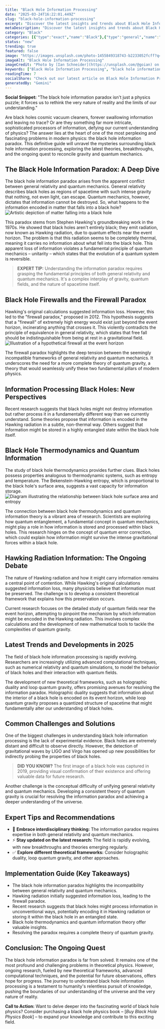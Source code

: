 ```yaml
---
title: "Black Hole Information Processing"
date: "2025-03-24T16:22:01.449Z"
slug: "black-hole-information-processing"
excerpt: "Discover the latest insights and trends about Black Hole Information Processing. This comprehensive guide covers everything you need to know about Black Hole Information Processing in 2025."
metaDescription: "Discover the latest insights and trends about Black Hole Information Processing. This comprehensive guide covers everything you need to know about Black Ho..."
category: "Black"
categories: [{"type":"exact","name":"Black"},{"type":"general","name":"Physics"},{"type":"medium","name":"Quantum Gravity"},{"type":"specific","name":"Hawking Radiation"},{"type":"niche","name":"Firewall Paradox"}]
status: "new"
trending: true
featured: false
image: "https://images.unsplash.com/photo-1455849318743-b2233052fcff?q=85&w=1200&fit=max&fm=webp&auto=compress"
imageAlt: "Black Hole Information Processing"
imageCredit: "Photo by [Ian Schneider](https://unsplash.com/@goian) on Unsplash"
keywords: ["Black Hole Information Processing", "black hole information paradox", "black hole information loss", "black hole firewalls", "information processing black holes", "black hole thermodynamics", "quantum information black holes", "Hawking radiation information", "buy black hole physics book", "black hole information paradox explained simply"]
readingTime: 7
socialShare: "Check out our latest article on Black Hole Information Processing! Black Hole Information Processing #Black Hole Information Processing #black hole information paradox #black hole information loss"
generatedBy: "Gemini"
---
```




**Social Snippet:**  "The black hole information paradox isn't just a physics puzzle; it forces us to rethink the very nature of reality and the limits of our understanding."

Are black holes cosmic vacuum cleaners, forever swallowing information and leaving no trace? Or are they something far more intricate, sophisticated processors of information, defying our current understanding of physics?  The answer lies at the heart of one of the most perplexing and fascinating problems in modern physics: the black hole information paradox.  This definitive guide will unravel the mysteries surrounding black hole information processing, exploring the latest theories, breakthroughs, and the ongoing quest to reconcile gravity and quantum mechanics.

## The Black Hole Information Paradox: A Deep Dive

The black hole information paradox arises from the apparent conflict between general relativity and quantum mechanics.  General relativity describes black holes as regions of spacetime with such intense gravity that nothing, not even light, can escape. Quantum mechanics, however, dictates that information cannot be destroyed.  So, what happens to the information encoded in matter that falls into a black hole?  ![Artistic depiction of matter falling into a black hole](https://images.unsplash.com/photo-1451187580459-43490279c0fa?q=85&w=1200&fit=max&fm=webp&auto=compress)

This paradox stems from Stephen Hawking's groundbreaking work in the 1970s. He showed that black holes aren't entirely black; they emit radiation, now known as Hawking radiation, due to quantum effects near the event horizon.  The problem is that this radiation seems to be completely thermal, meaning it carries no information about what fell into the black hole.  This apparent loss of information violates a fundamental principle of quantum mechanics – unitarity – which states that the evolution of a quantum system is reversible.

> **EXPERT TIP:** Understanding the information paradox requires grasping the fundamental principles of both general relativity and quantum mechanics.  It's a complex interplay of gravity, quantum fields, and the nature of spacetime itself.

## Black Hole Firewalls and the Firewall Paradox

Hawking's original calculations suggested information loss.  However, this led to the "firewall paradox," proposed in 2012.  This hypothesis suggests that a "firewall" of extremely high energy would exist just beyond the event horizon, incinerating anything that crosses it. This violently contradicts the principle of equivalence in general relativity, which states that free fall should be indistinguishable from being at rest in a gravitational field.  ![Illustration of a hypothetical firewall at the event horizon](https://images.unsplash.com/photo-1484417894907-623942c8ee29?q=85&w=1200&fit=max&fm=webp&auto=compress)

The firewall paradox highlights the deep tension between the seemingly incompatible frameworks of general relativity and quantum mechanics.  It underscores the need for a more complete theory of quantum gravity, a theory that would seamlessly unify these two fundamental pillars of modern physics.

## Information Processing Black Holes:  New Perspectives

Recent research suggests that black holes might not destroy information but rather process it in a fundamentally different way than we currently understand.  Some theories propose that information is encoded in the Hawking radiation in a subtle, non-thermal way. Others suggest that information might be stored in a highly entangled state within the black hole itself.

## Black Hole Thermodynamics and Quantum Information

The study of black hole thermodynamics provides further clues.  Black holes possess properties analogous to thermodynamic systems, such as entropy and temperature.  The Bekenstein-Hawking entropy, which is proportional to the black hole's surface area, suggests a vast capacity for information storage. ![Diagram illustrating the relationship between black hole surface area and entropy](https://images.unsplash.com/photo-1517976487492-5750f3195933?q=85&w=1200&fit=max&fm=webp&auto=compress)

The connection between black hole thermodynamics and quantum information theory is a vibrant area of research.  Scientists are exploring how quantum entanglement, a fundamental concept in quantum mechanics, might play a role in how information is stored and processed within black holes.  This research hinges on the concept of quantum error correction, which could explain how information might survive the intense gravitational forces within a black hole.

## Hawking Radiation Information:  The Ongoing Debate

The nature of Hawking radiation and how it might carry information remains a central point of contention. While Hawking's original calculations suggested information loss, many physicists believe that information must be preserved.  The challenge is to develop a consistent theoretical framework that explains how this preservation occurs.  

Current research focuses on the detailed study of quantum fields near the event horizon, attempting to pinpoint the mechanism by which information might be encoded in the Hawking radiation.  This involves complex calculations and the development of new mathematical tools to tackle the complexities of quantum gravity.

## Latest Trends and Developments in 2025

The field of black hole information processing is rapidly evolving.  Researchers are increasingly utilizing advanced computational techniques, such as numerical relativity and quantum simulations, to model the behavior of black holes and their interaction with quantum fields.

The development of new theoretical frameworks, such as holographic duality and loop quantum gravity, offers promising avenues for resolving the information paradox.  Holographic duality suggests that information about the interior of a black hole is encoded on its event horizon, while loop quantum gravity proposes a quantized structure of spacetime that might fundamentally alter our understanding of black holes.

## Common Challenges and Solutions

One of the biggest challenges in understanding black hole information processing is the lack of experimental evidence.  Black holes are extremely distant and difficult to observe directly.  However, the detection of gravitational waves by LIGO and Virgo has opened up new possibilities for indirectly probing the properties of black holes.

> **DID YOU KNOW?** The first image of a black hole was captured in 2019, providing visual confirmation of their existence and offering valuable data for future research.

Another challenge is the conceptual difficulty of unifying general relativity and quantum mechanics.  Developing a consistent theory of quantum gravity is crucial for resolving the information paradox and achieving a deeper understanding of the universe.

## Expert Tips and Recommendations

* 🔑 **Embrace interdisciplinary thinking:**  The information paradox requires expertise in both general relativity and quantum mechanics.
* ⚡ **Stay updated on the latest research:** The field is rapidly evolving, with new breakthroughs and theories emerging regularly.
* ✅ **Explore different theoretical frameworks:**  Consider holographic duality, loop quantum gravity, and other approaches.

## Implementation Guide (Key Takeaways)

* The black hole information paradox highlights the incompatibility between general relativity and quantum mechanics.
*  Hawking radiation initially suggested information loss, leading to the firewall paradox.
*  Recent research suggests that black holes might process information in unconventional ways, potentially encoding it in Hawking radiation or storing it within the black hole in an entangled state.
*  Black hole thermodynamics and quantum information theory offer valuable insights.
*  Resolving the paradox requires a complete theory of quantum gravity.

## Conclusion:  The Ongoing Quest

The black hole information paradox is far from solved.  It remains one of the most profound and challenging problems in theoretical physics.  However, ongoing research, fueled by new theoretical frameworks, advanced computational techniques, and the potential for future observations, offers hope for progress. The journey to understand black hole information processing is a testament to humanity's relentless pursuit of knowledge, pushing the boundaries of our understanding of the universe and the very nature of reality.

**Call to Action:**  Want to delve deeper into the fascinating world of black hole physics?  Consider purchasing a black hole physics book – [*Buy Black Hole Physics Book*] – to expand your knowledge and contribute to this exciting field. 
